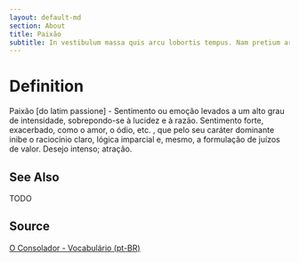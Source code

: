 ```yaml
---
layout: default-md
section: About
title: Paixão
subtitle: In vestibulum massa quis arcu lobortis tempus. Nam pretium arcu in odio vulputate luctus.
---
```


# Definition
Paixão [do latim passione] - Sentimento ou emoção levados a um alto grau de intensidade, sobrepondo-se à lucidez e à razão. Sentimento forte, exacerbado, como o amor, o ódio, etc. , que pelo seu caráter dominante inibe o raciocínio claro, lógica imparcial e, mesmo, a formulação de juízos de valor. Desejo intenso; atração.

## See Also
TODO

## Source
[O Consolador - Vocabulário (pt-BR)](http://www.oconsolador.com.br/linkfixo/vocabulario/principal.html)
